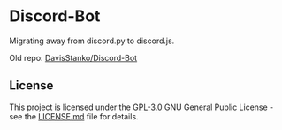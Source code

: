# Discord-Bot

Migrating away from discord.py to discord.js.

Old repo: [DavisStanko/Discord-Bot](https://github.com/DavisStanko/Discord-Bot)

## License

This project is licensed under the [GPL-3.0](LICENSE.md)
GNU General Public License - see the [LICENSE.md](LICENSE.md) file for
details.
